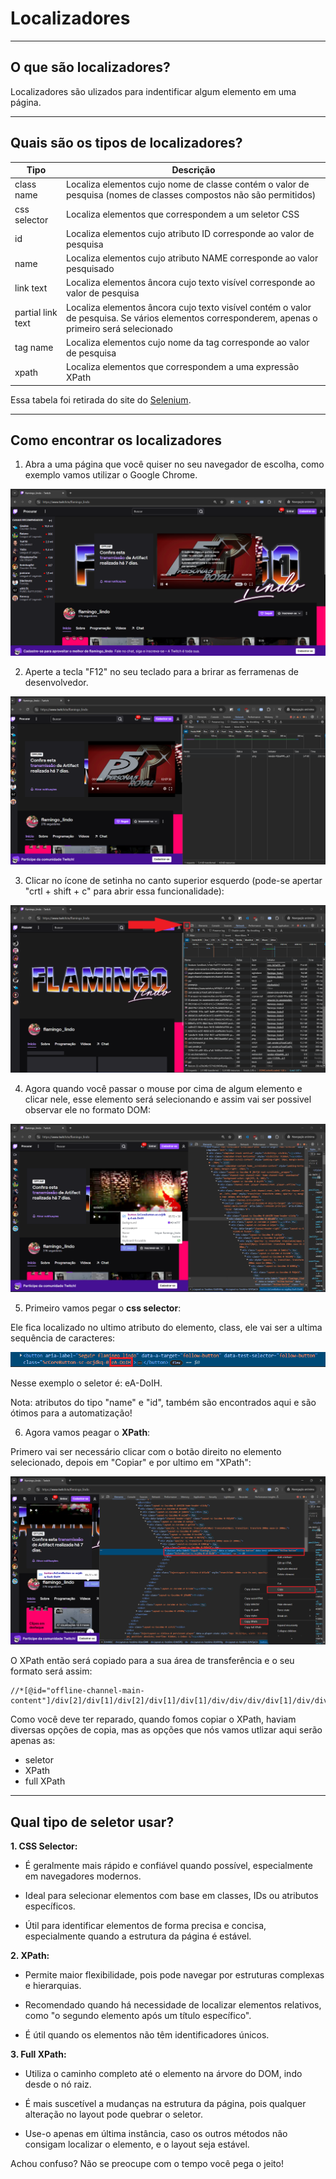 # Localizadores

---

## O que são localizadores?

Localizadores são ulizados para indentificar algum elemento em uma página.

---

## Quais são os tipos de localizadores?

| Tipo | Descrição |
|------|-----------|
|class name|Localiza elementos cujo nome de classe contém o valor de pesquisa (nomes de classes compostos não são permitidos)|
|css selector|Localiza elementos que correspondem a um seletor CSS|
|id|Localiza elementos cujo atributo ID corresponde ao valor de pesquisa|
|name|Localiza elementos cujo atributo NAME corresponde ao valor pesquisado|
|link text|Localiza elementos âncora cujo texto visível corresponde ao valor de pesquisa|
|partial link text|Localiza elementos âncora cujo texto visível contém o valor de pesquisa. Se vários elementos corresponderem, apenas o primeiro será selecionado|
|tag name|Localiza elementos cujo nome da tag corresponde ao valor de pesquisa|
|xpath|Localiza elementos que correspondem a uma expressão XPath|

Essa tabela foi retirada do site do [Selenium][0].

[0]:https://www.selenium.dev/documentation/webdriver/elements/locators/

---

## Como encontrar os localizadores

1. Abra a uma página que você quiser no seu navegador de escolha, como exemplo vamos utilizar o Google Chrome.

![Página](/Images//Selenium/Selenium-Aula3-1.png)

2. Aperte a tecla "F12" no seu teclado para a brirar as ferramenas de desenvolvedor.

![DevTools](/Images/Selenium/Selenium-Aula3-2.png)

3. Clicar no ícone de setinha no canto superior esquerdo (pode-se apertar "crtl + shift + c" para abrir essa funcionalidade):

![SelectIcon](/Images/Selenium/Selenium-Aula3-3.png)

4. Agora quando você passar o mouse por cima de algum elemento e clicar nele, esse elemento será selecionando e assim vai ser possivel observar ele no formato DOM:

![SelectedElement](/Images/Selenium/Selenium-Aula3-4.png)

5. Primeiro vamos pegar o **css selector**:

Ele fica localizado no ultimo atributo do elemento, class, ele vai ser a ultima sequência de caracteres:

![CssSelector](/Images/Selenium/Selenium-Aula3-5.png)

Nesse exemplo o seletor é: eA-DoIH.

Nota: atributos do tipo "name" e "id", também são encontrados aqui e são ótimos para a automatização!

6. Agora vamos peagar o **XPath**:

Primero vai ser necessário clicar com o botão direito no elemento selecionado, depois em "Copiar" e por ultimo em "XPath":

![XPath](/Images/Selenium/Selenium-Aula3-6.png)

O XPath então será copiado para a sua área de transferência e o seu formato será assim:

    //*[@id="offline-channel-main-content"]/div[2]/div[1]/div[2]/div[1]/div[1]/div/div/div/div[1]/div/div/div/div/button

Como você deve ter reparado, quando fomos copiar o XPath, haviam diversas opções de copia, mas as opções que nós vamos utlizar aqui serão apenas as:

* seletor
* XPath
* full XPath

---

## Qual tipo de seletor usar?

**1. CSS Selector:**

* É geralmente mais rápido e confiável quando possível, especialmente em navegadores modernos.

* Ideal para selecionar elementos com base em classes, IDs ou atributos específicos.

* Útil para identificar elementos de forma precisa e concisa, especialmente quando a estrutura da página é estável.

**2. XPath:**

* Permite maior flexibilidade, pois pode navegar por estruturas complexas e hierarquias.

* Recomendado quando há necessidade de localizar elementos relativos, como "o segundo elemento após um título específico".

* É útil quando os elementos não têm identificadores únicos.

**3. Full XPath:**

* Utiliza o caminho completo até o elemento na árvore do DOM, indo desde o nó raiz.

* É mais suscetível a mudanças na estrutura da página, pois qualquer alteração no layout pode quebrar o seletor.

* Use-o apenas em última instância, caso os outros métodos não consigam localizar o elemento, e o layout seja estável.

Achou confuso? Não se preocupe com o tempo você pega o jeito!
